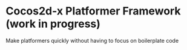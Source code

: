 # Cocos2d-x Platformer Framework (work in progress)

Make platformers quickly without having to focus on boilerplate code
